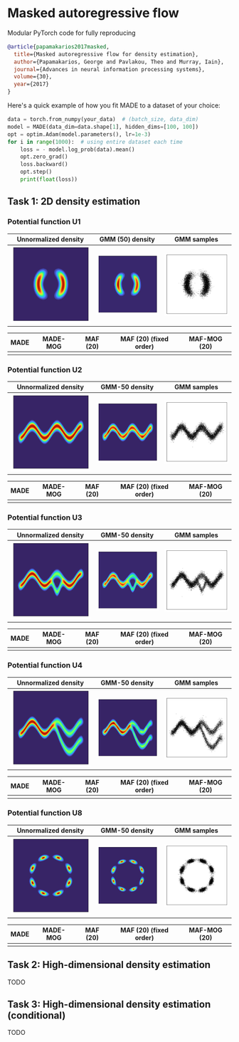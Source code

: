 # Masked autoregressive flow
Modular PyTorch code for fully reproducing

```bibtex
@article{papamakarios2017masked,
  title={Masked autoregressive flow for density estimation},
  author={Papamakarios, George and Pavlakou, Theo and Murray, Iain},
  journal={Advances in neural information processing systems},
  volume={30},
  year={2017}
}
```

Here's a quick example of how you fit MADE to a dataset of your choice:

```python
data = torch.from_numpy(your_data)  # (batch_size, data_dim)
model = MADE(data_dim=data.shape[1], hidden_dims=[100, 100])
opt = optim.Adam(model.parameters(), lr=1e-3)
for i in range(1000):  # using entire dataset each time
  	loss = - model.log_prob(data).mean()
    opt.zero_grad()
    loss.backward()
    opt.step()
    print(float(loss))
```

## Task 1: 2D density estimation

### Potential function U1

|             Unnormalized density              |              GMM (50) density              |                GMM samples                 |
| :-------------------------------------------: | :----------------------------------------: | :----------------------------------------: |
| <img src="maf/2d_data/U1_unnorm_density.png"> | <img src="maf/2d_data/U1_gmm_density.png"> | <img src="maf/2d_data/U1_gmm_samples.png"> |

| MADE | MADE-MOG | MAF (20) | MAF (20) (fixed order) | MAF-MOG (20) |
| :--: | :------: | :------: | :--------------------: | :----------: |
|      |          |          |                        |              |

### Potential function U2

|             Unnormalized density              |               GMM-50 density               |                GMM samples                 |
| :-------------------------------------------: | :----------------------------------------: | :----------------------------------------: |
| <img src="maf/2d_data/U2_unnorm_density.png"> | <img src="maf/2d_data/U2_gmm_density.png"> | <img src="maf/2d_data/U2_gmm_samples.png"> |

| MADE | MADE-MOG | MAF (20) | MAF (20) (fixed order) | MAF-MOG (20) |
| :--: | :------: | :------: | :--------------------: | :----------: |
|      |          |          |                        |              |

### Potential function U3

|             Unnormalized density              |               GMM-50 density               |                GMM samples                 |
| :-------------------------------------------: | :----------------------------------------: | :----------------------------------------: |
| <img src="maf/2d_data/U3_unnorm_density.png"> | <img src="maf/2d_data/U3_gmm_density.png"> | <img src="maf/2d_data/U3_gmm_samples.png"> |

| MADE | MADE-MOG | MAF (20) | MAF (20) (fixed order) | MAF-MOG (20) |
| :--: | :------: | :------: | :--------------------: | :----------: |
|      |          |          |                        |              |

### Potential function U4

|             Unnormalized density              |               GMM-50 density               |                GMM samples                 |
| :-------------------------------------------: | :----------------------------------------: | :----------------------------------------: |
| <img src="maf/2d_data/U4_unnorm_density.png"> | <img src="maf/2d_data/U4_gmm_density.png"> | <img src="maf/2d_data/U4_gmm_samples.png"> |

| MADE | MADE-MOG | MAF (20) | MAF (20) (fixed order) | MAF-MOG (20) |
| :--: | :------: | :------: | :--------------------: | :----------: |
|      |          |          |                        |              |

### Potential function U8

|             Unnormalized density              |               GMM-50 density               |                GMM samples                 |
| :-------------------------------------------: | :----------------------------------------: | :----------------------------------------: |
| <img src="maf/2d_data/U8_unnorm_density.png"> | <img src="maf/2d_data/U8_gmm_density.png"> | <img src="maf/2d_data/U8_gmm_samples.png"> |

| MADE | MADE-MOG | MAF (20) | MAF (20) (fixed order) | MAF-MOG (20) |
| :--: | :------: | :------: | :--------------------: | :----------: |
|      |          |          |                        |              |

## Task 2: High-dimensional density estimation

TODO

## Task 3: High-dimensional density estimation (conditional)

TODO
